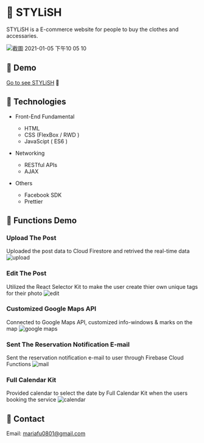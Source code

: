 # :dress: STYLiSH
STYLiSH is a E-commerce website for people to buy the clothes and accessaries.

![截圖 2021-01-05 下午10 05 10](https://user-images.githubusercontent.com/63142258/104120258-4987a100-5370-11eb-86ee-8f9452c56f01.png)

##  :shirt: Demo
[Go to see STYLiSH](https://rezta20.github.io/STYLiSH/stylish/html/index.html "STYLiSH")  :eyes: 

##  :shirt: Technologies
- Front-End Fundamental
  - HTML
  - CSS (FlexBox / RWD )
  - JavaScipt ( ES6 )
  
- Networking
  - RESTful APIs
  - AJAX

- Others
  - Facebook SDK
  - Prettier

##  :shirt: Functions Demo 
### Upload The Post 
Uploaded the post data to Cloud Firestore and retrived the real-time data
![upload](https://user-images.githubusercontent.com/63142258/104119009-b5b1d700-5367-11eb-8a26-e200bd97a132.gif)

### Edit The Post 
Utilized the React Selector Kit to make the user create thier own unique tags for their photo
![edit](https://user-images.githubusercontent.com/63142258/104119011-b77b9a80-5367-11eb-818d-10df8b283f10.gif)

### Customized Google Maps API
Connected to Google Maps API, customized info-windows & marks on the map
![google maps](https://user-images.githubusercontent.com/63142258/104119190-cc0c6280-5368-11eb-9069-4cc36acf365e.gif)

### Sent The Reservation Notification E-mail
Sent the reservation notification e-mail to user through Firebase Cloud Functions
![mail](https://user-images.githubusercontent.com/63142258/104119261-2f969000-5369-11eb-9f02-4a795bf34340.gif)

### Full Calendar Kit
Provided calendar to select the date by Full Calendar Kit when the users booking the service
![calendar](https://user-images.githubusercontent.com/63142258/104119295-5654c680-5369-11eb-8ed4-509469f6b457.gif)

## :shirt: Contact
Email: mariafu0801@gmail.com



